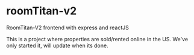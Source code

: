 # roomTitan-v2
RoomTitan-V2 frontend with express and reactJS

This is a project where properties are sold/rented online in the US. We've only started it, will update when its done.
